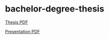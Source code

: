 # bachelor-degree-thesis

[Thesis PDF](https://github.com/aedoardo/bachelor-degree-thesis/blob/main/thesis.pdf)

[Presentation PDF](https://github.com/aedoardo/bachelor-degree-thesis/blob/main/slides/Presentazione.pdf)
